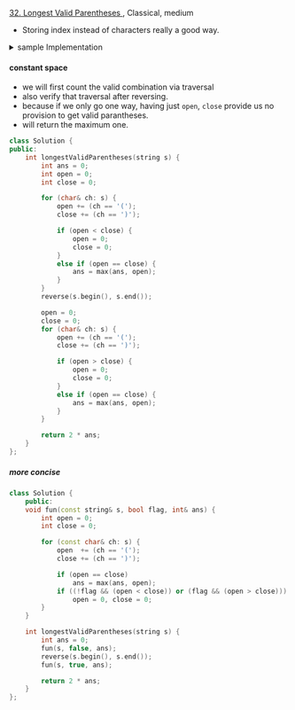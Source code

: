 [32. Longest Valid Parentheses ](https://leetcode.com/problems/longest-valid-parentheses/), Classical, medium

- Storing index instead of characters really a good way.

<details>
<summary> sample Implementation</summary>

```cpp
 int longestValidParentheses(string s) {
     int ans = 0;
     vector<int> st;
     st.push_back(-1);
     for (int i = 0; i < s.size(); i++) {
         if (st.back() == -1) {
             st.push_back(i); continue;
         }
         if (s[st.back()] == '(' and s[i] == ')') {
             st.pop_back();
             ans = max(ans,i - st.back());
             continue;
         }
         st.push_back(i);
    }
    return ans;
 }


```

</details>

#### constant space

- we will first count the valid combination via traversal
- also verify that traversal after reversing.
- because if we only go one way, having just `open`, `close` provide us no provision to get valid parantheses.
- will return the maximum one.

```cpp
class Solution {
public:
    int longestValidParentheses(string s) {
        int ans = 0;
        int open = 0;
        int close = 0;

        for (char& ch: s) {
            open += (ch == '(');
            close += (ch == ')');

            if (open < close) {
                open = 0;
                close = 0;
            }
            else if (open == close) {
                ans = max(ans, open);
            }
        }
        reverse(s.begin(), s.end());

        open = 0;
        close = 0;
        for (char& ch: s) {
            open += (ch == '(');
            close += (ch == ')');

            if (open > close) {
                open = 0;
                close = 0;
            }
            else if (open == close) {
                ans = max(ans, open);
            }
        }

        return 2 * ans;
    }
};
```

##### more concise

```cpp
class Solution {
    public:
    void fun(const string& s, bool flag, int& ans) {
        int open = 0;
        int close = 0;

        for (const char& ch: s) {
            open  += (ch == '(');
            close += (ch == ')');

            if (open == close)
                ans = max(ans, open);
            if ((!flag && (open < close)) or (flag && (open > close)))
                open = 0, close = 0;
        }
    }

    int longestValidParentheses(string s) {
        int ans = 0;
        fun(s, false, ans);
        reverse(s.begin(), s.end());
        fun(s, true, ans);

        return 2 * ans;
    }
};
```
